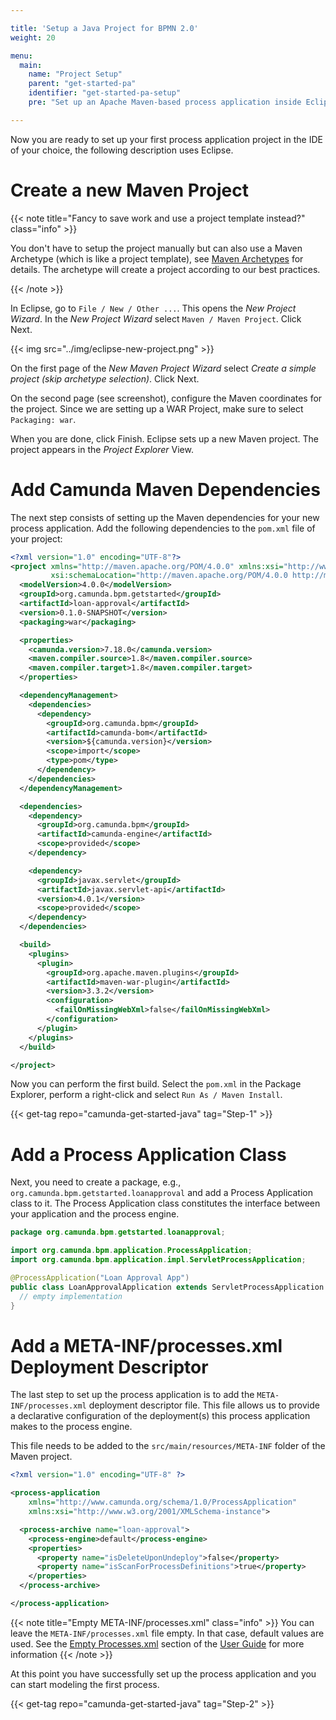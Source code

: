 ```yaml
---

title: 'Setup a Java Project for BPMN 2.0'
weight: 20

menu:
  main:
    name: "Project Setup"
    parent: "get-started-pa"
    identifier: "get-started-pa-setup"
    pre: "Set up an Apache Maven-based process application inside Eclipse and deploy it."

---
```


Now you are ready to set up your first process application project in the IDE of your choice, the following description uses Eclipse.

# Create a new Maven Project

{{< note title="Fancy to save work and use a project template instead?" class="info" >}}

You don't have to setup the project manually but can also use a Maven Archetype (which is like a project template), see [Maven Archetypes](/manual/latest/user-guide/process-applications/maven-archetypes/) for details. The archetype will create a project according to our best practices.

{{< /note >}}

In Eclipse, go to `File / New / Other ...`. This opens the *New Project Wizard*. In the *New Project Wizard* select `Maven / Maven Project`. Click Next.

{{< img src="../img/eclipse-new-project.png" >}}

On the first page of the *New Maven Project Wizard* select *Create a simple project (skip archetype selection)*. Click Next.

On the second page (see screenshot), configure the Maven coordinates for the project. Since we are setting up a WAR Project, make sure to select `Packaging: war`.

When you are done, click Finish. Eclipse sets up a new Maven project. The project appears in the *Project Explorer* View.

# Add Camunda Maven Dependencies

The next step consists of setting up the Maven dependencies for your new process application. Add the following dependencies to the `pom.xml` file of your project:

```xml
<?xml version="1.0" encoding="UTF-8"?>
<project xmlns="http://maven.apache.org/POM/4.0.0" xmlns:xsi="http://www.w3.org/2001/XMLSchema-instance"
         xsi:schemaLocation="http://maven.apache.org/POM/4.0.0 http://maven.apache.org/xsd/maven-4.0.0.xsd">
  <modelVersion>4.0.0</modelVersion>
  <groupId>org.camunda.bpm.getstarted</groupId>
  <artifactId>loan-approval</artifactId>
  <version>0.1.0-SNAPSHOT</version>
  <packaging>war</packaging>

  <properties>
    <camunda.version>7.18.0</camunda.version>
    <maven.compiler.source>1.8</maven.compiler.source>
    <maven.compiler.target>1.8</maven.compiler.target>
  </properties>

  <dependencyManagement>
    <dependencies>
      <dependency>
        <groupId>org.camunda.bpm</groupId>
        <artifactId>camunda-bom</artifactId>
        <version>${camunda.version}</version>
        <scope>import</scope>
        <type>pom</type>
      </dependency>
    </dependencies>
  </dependencyManagement>

  <dependencies>
    <dependency>
      <groupId>org.camunda.bpm</groupId>
      <artifactId>camunda-engine</artifactId>
      <scope>provided</scope>
    </dependency>

    <dependency>
      <groupId>javax.servlet</groupId>
      <artifactId>javax.servlet-api</artifactId>
      <version>4.0.1</version>
      <scope>provided</scope>
    </dependency>
  </dependencies>

  <build>
    <plugins>
      <plugin>
        <groupId>org.apache.maven.plugins</groupId>
        <artifactId>maven-war-plugin</artifactId>
        <version>3.3.2</version>
        <configuration>
          <failOnMissingWebXml>false</failOnMissingWebXml>
        </configuration>
      </plugin>
    </plugins>
  </build>

</project>
```

Now you can perform the first build. Select the `pom.xml` in the Package Explorer, perform a right-click and select `Run As / Maven Install`.

{{< get-tag repo="camunda-get-started-java" tag="Step-1" >}}

# Add a Process Application Class

Next, you need to create a package, e.g., `org.camunda.bpm.getstarted.loanapproval` and add a Process Application class to it. The Process Application class constitutes the interface between your application and the process engine.

```java
package org.camunda.bpm.getstarted.loanapproval;

import org.camunda.bpm.application.ProcessApplication;
import org.camunda.bpm.application.impl.ServletProcessApplication;

@ProcessApplication("Loan Approval App")
public class LoanApprovalApplication extends ServletProcessApplication {
  // empty implementation
}
```


# Add a META-INF/processes.xml Deployment Descriptor

The last step to set up the process application is to add the `META-INF/processes.xml` deployment descriptor file. This file allows us to provide a declarative configuration of the deployment(s) this process application makes to the process engine.

This file needs to be added to the `src/main/resources/META-INF` folder of the Maven project.

```xml
<?xml version="1.0" encoding="UTF-8" ?>

<process-application
    xmlns="http://www.camunda.org/schema/1.0/ProcessApplication"
    xmlns:xsi="http://www.w3.org/2001/XMLSchema-instance">

  <process-archive name="loan-approval">
    <process-engine>default</process-engine>
    <properties>
      <property name="isDeleteUponUndeploy">false</property>
      <property name="isScanForProcessDefinitions">true</property>
    </properties>
  </process-archive>

</process-application>
```

{{< note title="Empty META-INF/processes.xml" class="info" >}}
You can leave the `META-INF/processes.xml` file empty. In that case, default values are used. See the [Empty Processes.xml](/manual/latest/user-guide/process-applications/the-processes-xml-deployment-descriptor/#empty-processes-xml) section of the [User Guide](/manual/latest/user-guide) for more information
{{< /note >}}

At this point you have successfully set up the process application and you can start modeling the first process.

{{< get-tag repo="camunda-get-started-java" tag="Step-2" >}}
